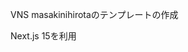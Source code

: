 <!--
title:   masakinihirota-template
tags:    VNS
id:      f893eed64266631706b2
private: true
-->
VNS
masakinihirotaのテンプレートの作成

Next.js 15を利用